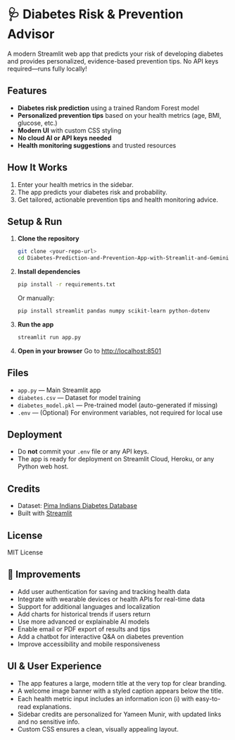 # 🩺 Diabetes Risk & Prevention Advisor

A modern Streamlit web app that predicts your risk of developing diabetes and provides personalized, evidence-based prevention tips. No API keys required—runs fully locally!

## Features
- **Diabetes risk prediction** using a trained Random Forest model
- **Personalized prevention tips** based on your health metrics (age, BMI, glucose, etc.)
- **Modern UI** with custom CSS styling
- **No cloud AI or API keys needed**
- **Health monitoring suggestions** and trusted resources

## How It Works
1. Enter your health metrics in the sidebar.
2. The app predicts your diabetes risk and probability.
3. Get tailored, actionable prevention tips and health monitoring advice.

## Setup & Run
1. **Clone the repository**
   ```bash
   git clone <your-repo-url>
   cd Diabetes-Prediction-and-Prevention-App-with-Streamlit-and-Gemini-AI
   ```
2. **Install dependencies**
   ```bash
   pip install -r requirements.txt
   ```
   Or manually:
   ```bash
   pip install streamlit pandas numpy scikit-learn python-dotenv
   ```
3. **Run the app**
   ```bash
   streamlit run app.py
   ```
4. **Open in your browser**
   Go to [http://localhost:8501](http://localhost:8501)

## Files
- `app.py` — Main Streamlit app
- `diabetes.csv` — Dataset for model training
- `diabetes_model.pkl` — Pre-trained model (auto-generated if missing)
- `.env` — (Optional) For environment variables, not required for local use

## Deployment
- Do **not** commit your `.env` file or any API keys.
- The app is ready for deployment on Streamlit Cloud, Heroku, or any Python web host.

## Credits
- Dataset: [Pima Indians Diabetes Database](https://www.kaggle.com/datasets/uciml/pima-indians-diabetes-database)
- Built with [Streamlit](https://streamlit.io/)

## License
MIT License

## 🚀 Improvements
- Add user authentication for saving and tracking health data
- Integrate with wearable devices or health APIs for real-time data
- Support for additional languages and localization
- Add charts for historical trends if users return
- Use more advanced or explainable AI models
- Enable email or PDF export of results and tips
- Add a chatbot for interactive Q&A on diabetes prevention
- Improve accessibility and mobile responsiveness

## UI & User Experience
- The app features a large, modern title at the very top for clear branding.
- A welcome image banner with a styled caption appears below the title.
- Each health metric input includes an information icon (ℹ️) with easy-to-read explanations.
- Sidebar credits are personalized for Yameen Munir, with updated links and no sensitive info.
- Custom CSS ensures a clean, visually appealing layout.
